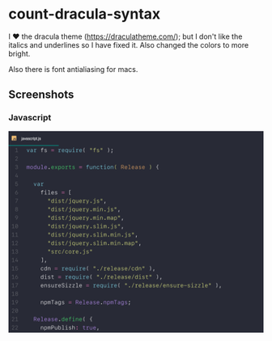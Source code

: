 # count-dracula-syntax
I :heart: the dracula theme (https://draculatheme.com/); but I don't like the italics and underlines so I have fixed it. Also changed the colors to more bright.

Also there is font antialiasing for macs.

## Screenshots
### Javascript
![Javascript](/images/javascript.jpg)
